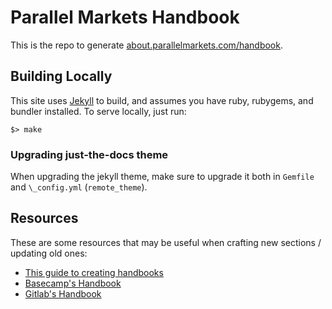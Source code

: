 # Parallel Markets Handbook

This is the repo to generate [about.parallelmarkets.com/handbook](https://about.parallelmarkets.com/handbook).

## Building Locally

This site uses [Jekyll](https://jekyllrb.com/) to build, and assumes you have ruby, rubygems, and bundler installed. To serve locally, just run:

```shell
$> make
```

### Upgrading just-the-docs theme

When upgrading the jekyll theme, make sure to upgrade it both in `Gemfile` and `\_config.yml` (`remote_theme`).

## Resources

These are some resources that may be useful when crafting new sections / updating old ones:

- [This guide to creating handbooks](https://github.com/parallel-markets/handbook/commits/master)
- [Basecamp's Handbook](https://basecamp.com/handbook/)
- [Gitlab's Handbook](https://about.gitlab.com/handbook/)
